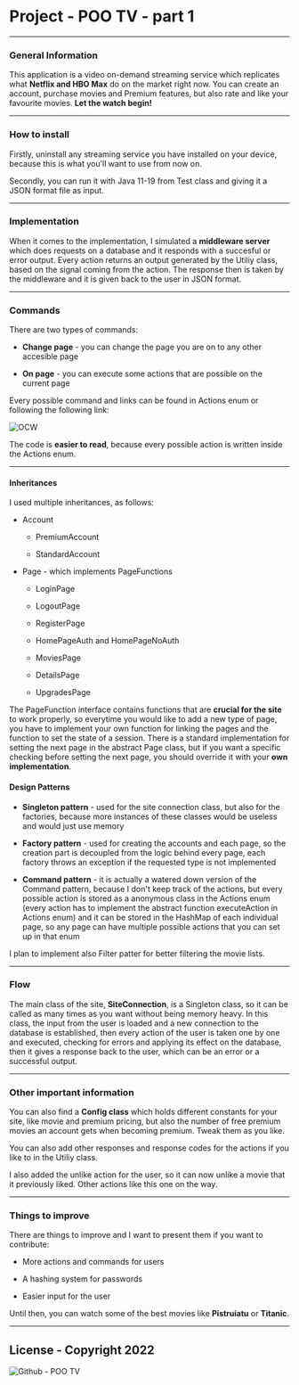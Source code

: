 # Project - POO TV - part 1

---

### General Information

This application is a video on-demand streaming service which replicates what **Netflix and HBO Max** do on the market right now. You can create an account, purchase movies and Premium features, but also rate and like your favourite movies. **Let the watch begin!**

---

### How to install

Firstly, uninstall any streaming service you have installed on your device, because this is what you'll want to use from now on.

Secondly, you can run it with Java 11-19 from Test class and giving it a JSON format file as input.

---

### Implementation

When it comes to the implementation, I simulated a **middleware server** which does requests on a database and it responds with a succesful or error output. Every action returns an output generated by the Utiliy class, based on the signal coming from the action. The response then is taken by the middleware and it is given back to the user in JSON format.

---

### Commands

There are two types of commands:

- **Change page** - you can change the page you are on to any other accesible page

- **On page** - you can execute some actions that are possible on the current page

Every possible command and links can be found in Actions enum or following the following link:

![OCW](https://ocw.cs.pub.ro/courses/poo-ca-cd/teme/proiect/etapa1)

The code is **easier to read**, because every possible action is written inside the Actions enum.

---

#### Inheritances

I used multiple inheritances, as follows:

- Account
  
  - PremiumAccount
  
  - StandardAccount

- Page - which implements PageFunctions
  
  - LoginPage
  
  - LogoutPage
  
  - RegisterPage
  
  - HomePageAuth and HomePageNoAuth
  
  - MoviesPage
  
  - DetailsPage
  
  - UpgradesPage

The PageFunction interface contains functions that are **crucial for the site** to work properly, so everytime you would like to add a new type of page, you have to implement your own function for linking the pages and the function to set the state of a session. There is a standard implementation for setting the next page in the abstract Page class, but if you want a specific checking before setting the next page, you should override it with your **own implementation**.

#### Design Patterns

- **Singleton pattern** - used for the site connection class, but also for the factories, because more instances of these classes would be useless and would just use memory

- **Factory pattern** - used for creating the accounts and each page, so the creation part is decoupled from the logic behind every page, each factory throws an exception if the requested type is not implemented

- **Command pattern** - it is actually a watered down version of the Command pattern, because I don't keep track of the actions, but every possible action is stored as a anonymous class in the Actions enum (every action has to implement the abstract function executeAction in Actions enum) and it can be stored in the HashMap of each individual page, so any page can have multiple possible actions that you can set up in that enum

I plan to implement also Filter patter for better filtering the movie lists.

---

### Flow

The main class of the site, **SiteConnection**, is a Singleton class, so it can be called as many times as you want without being memory heavy.  In this class, the input from the user is loaded and a new connection to the database is established, then every action of the user is taken one by one and executed, checking for errors and applying its effect on the database, then it gives a response back to the user, which can be an error or a successful output.

---

### Other important information

You can also find a **Config class** which holds different constants for your site, like movie and premium pricing, but also the number of free premium movies an account gets when becoming premium. Tweak them as you like.

You can also add other responses and response codes for the actions if you like to in the Utiliy class.

I also added the unlike action for the user, so it can now unlike a movie that it previously liked. Other actions like this one on the way.

---

### Things to improve

There are things to improve and I want to present them if you want to contribute:

- More actions and commands for users

- A hashing system for passwords

- Easier input for the user

Until then, you can watch some of the best movies like **Pistruiatu** or **Titanic**.

---

## License - Copyright 2022

![Github - POO TV](https://github.com/RaresCon/OOP_Proiect_1)

